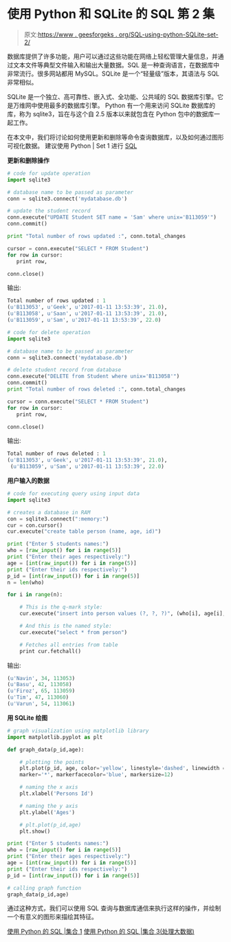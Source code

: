 # 使用 Python 和 SQLite 的 SQL 第 2 集

> 原文:[https://www . geesforgeks . org/SQL-using-python-SQLite-set-2/](https://www.geeksforgeeks.org/sql-using-python-sqlite-set-2/)

数据库提供了许多功能，用户可以通过这些功能在网络上轻松管理大量信息，并通过文本文件等典型文件输入和输出大量数据。SQL 是一种查询语言，在数据库中非常流行。很多网站都用 MySQL。SQLite 是一个“轻量级”版本，其语法与 SQL 非常相似。

SQLite 是一个独立、高可靠性、嵌入式、全功能、公共域的 SQL 数据库引擎。它是万维网中使用最多的数据库引擎。
Python 有一个用来访问 SQLite 数据库的库，称为 sqlite3，旨在与这个自 2.5 版本以来就包含在 Python 包中的数据库一起工作。

在本文中，我们将讨论如何使用更新和删除等命令查询数据库，以及如何通过图形可视化数据。
建议使用 Python | Set 1 进行 [SQL](https://www.geeksforgeeks.org/sql-using-python/)

**更新和删除操作**

```py
# code for update operation
import sqlite3

# database name to be passed as parameter
conn = sqlite3.connect('mydatabase.db')

# update the student record
conn.execute("UPDATE Student SET name = 'Sam' where unix='B113059'")
conn.commit()

print "Total number of rows updated :", conn.total_changes

cursor = conn.execute("SELECT * FROM Student")
for row in cursor:
   print row,

conn.close()
```

输出:

```py
Total number of rows updated : 1
(u'B113053', u'Geek', u'2017-01-11 13:53:39', 21.0), 
(u'B113058', u'Saan', u'2017-01-11 13:53:39', 21.0), 
(u'B113059', u'Sam', u'2017-01-11 13:53:39', 22.0)

```

```py
# code for delete operation
import sqlite3

# database name to be passed as parameter
conn = sqlite3.connect('mydatabase.db')

# delete student record from database
conn.execute("DELETE from Student where unix='B113058'")
conn.commit()
print "Total number of rows deleted :", conn.total_changes

cursor = conn.execute("SELECT * FROM Student")
for row in cursor:
   print row,

conn.close()
```

输出:

```py
Total number of rows deleted : 1
(u'B113053', u'Geek', u'2017-01-11 13:53:39', 21.0),
 (u'B113059', u'Sam', u'2017-01-11 13:53:39', 22.0)

```

**用户输入的数据**

```py
# code for executing query using input data
import sqlite3

# creates a database in RAM
con = sqlite3.connect(":memory:")
cur = con.cursor()
cur.execute("create table person (name, age, id)")

print ("Enter 5 students names:")
who = [raw_input() for i in range(5)]
print ("Enter their ages respectively:")
age = [int(raw_input()) for i in range(5)]
print ("Enter their ids respectively:")
p_id = [int(raw_input()) for i in range(5)]
n = len(who)

for i in range(n):

    # This is the q-mark style:
    cur.execute("insert into person values (?, ?, ?)", (who[i], age[i], p_id[i]))

    # And this is the named style:
    cur.execute("select * from person")

    # Fetches all entries from table
    print cur.fetchall()
```

输出:

```py
(u'Navin', 34, 113053)
(u'Basu', 42, 113058)
(u'Firoz', 65, 113059)
(u'Tim', 47, 113060)
(u'Varun', 54, 113061)

```

**用 SQLite 绘图**

```py
# graph visualization using matplotlib library
import matplotlib.pyplot as plt

def graph_data(p_id,age):

    # plotting the points    
    plt.plot(p_id, age, color='yellow', linestyle='dashed', linewidth = 3,
    marker='*', markerfacecolor='blue', markersize=12)

    # naming the x axis
    plt.xlabel('Persons Id')

    # naming the y axis
    plt.ylabel('Ages')

    # plt.plot(p_id,age)
    plt.show()

print ("Enter 5 students names:")
who = [raw_input() for i in range(5)]
print ("Enter their ages respectively:")
age = [int(raw_input()) for i in range(5)]
print ("Enter their ids respectively:")
p_id = [int(raw_input()) for i in range(5)]

# calling graph function
graph_data(p_id,age)
```

通过这种方式，我们可以使用 SQL 查询与数据库通信来执行这样的操作，并绘制一个有意义的图形来描绘其特征。

[使用 Python 的 SQL |集合 1](https://www.geeksforgeeks.org/sql-using-python/)
[使用 Python 的 SQL |集合 3(处理大数据)](https://www.geeksforgeeks.org/sql-using-python-set-3-handling-large-data/)